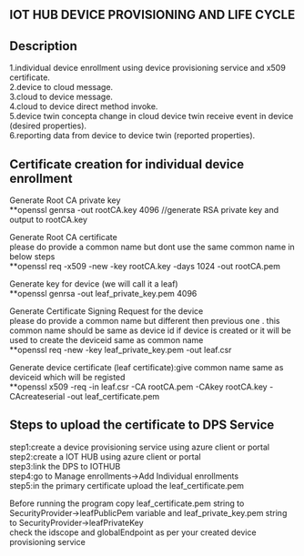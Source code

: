 
IOT HUB DEVICE PROVISIONING AND LIFE CYCLE
---------------------------------------------

Description
-------------
1.individual device enrollment using device provisioning service and x509 certificate.  
2.device to cloud message.  
3.cloud to device message.  
4.cloud to device direct method invoke.  
5.device twin concepta change in cloud device twin receive event in device (desired properties).  
6.reporting data from device to device twin (reported properties).    


Certificate creation for individual device enrollment
-------------------------------------------------------

Generate Root CA private key  
**openssl genrsa -out rootCA.key 4096  //generate RSA  private key and output to rootCA.key   

Generate Root CA certificate  
please do provide a common name but dont use the same common name in below steps  
**openssl req -x509 -new -key rootCA.key -days 1024 -out rootCA.pem  
  

Generate key for device (we will call it a leaf)  
**openssl genrsa -out leaf_private_key.pem 4096  
 
Generate Certificate Signing Request for the device  
please do provide a common name but different then previous one . this common name should be same as device id if device is 
created or it will be used to create the deviceid same as common name  
**openssl req -new -key leaf_private_key.pem -out leaf.csr  
  
Generate device certificate (leaf certificate):give common name same as deviceid which will be registed  
**openssl x509 -req -in leaf.csr -CA rootCA.pem -CAkey rootCA.key -CAcreateserial -out leaf_certificate.pem  
  


Steps to upload the certificate to DPS Service
---------------------------------------------------
step1:create a device provisioning service using azure client or portal   
step2:create a IOT HUB using azure client or portal  
step3:link the DPS to IOTHUB   
step4:go to Manage enrollments->Add Individual enrollments   
step5:in the primary certificate upload the leaf_certificate.pem   


Before running the program copy  leaf_certificate.pem string to SecurityProvider->leafPublicPem variable and leaf_private_key.pem string to  SecurityProvider->leafPrivateKey  
check the idscope and globalEndpoint as per your created device provisioning service

